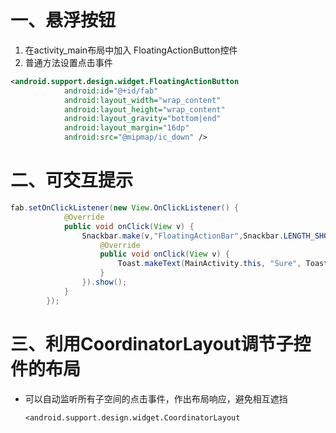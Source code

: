 # 一、悬浮按钮

1. 在activity_main布局中加入 FloatingActionButton控件
2. 普通方法设置点击事件

```xml
<android.support.design.widget.FloatingActionButton
            android:id="@+id/fab"
            android:layout_width="wrap_content"
            android:layout_height="wrap_content"
            android:layout_gravity="bottom|end"
            android:layout_margin="16dp"
            android:src="@mipmap/ic_down" />
```

# 二、可交互提示

```java
fab.setOnClickListener(new View.OnClickListener() {
            @Override
            public void onClick(View v) {
                Snackbar.make(v,"FloatingActionBar",Snackbar.LENGTH_SHORT).setAction("You sure?", new View.OnClickListener() {
                    @Override
                    public void onClick(View v) {
                        Toast.makeText(MainActivity.this, "Sure", Toast.LENGTH_SHORT).show();
                    }
                }).show();
            }
        });
```

# 三、利用CoordinatorLayout调节子控件的布局

- 可以自动监听所有子空间的点击事件，作出布局响应，避免相互遮挡

  ```
  <android.support.design.widget.CoordinatorLayout
  ```
